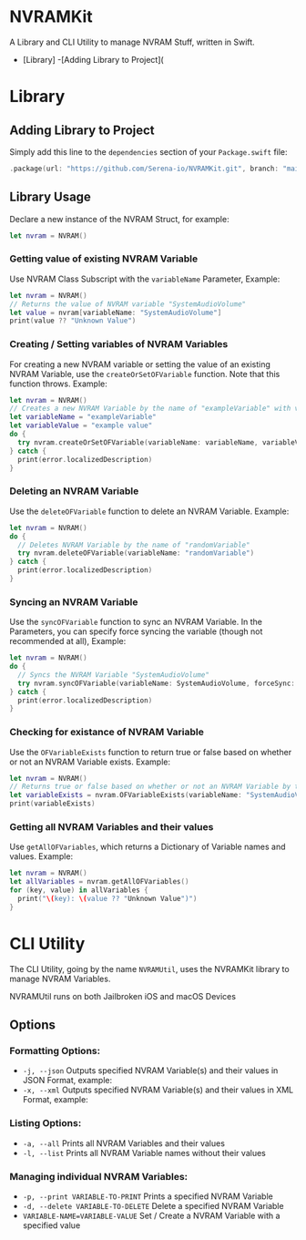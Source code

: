 # NVRAMKit

A Library and CLI Utility to manage NVRAM Stuff, written in Swift.
- [Library]
  -[Adding Library to Project](

# Library
## Adding Library to Project
Simply add this line to the `dependencies` section of your `Package.swift` file:
```swift
.package(url: "https://github.com/Serena-io/NVRAMKit.git", branch: "main")
```

## Library Usage
Declare a new instance of the NVRAM Struct, for example:
```swift
let nvram = NVRAM()
```

### Getting value of existing NVRAM Variable
Use NVRAM Class Subscript with the `variableName` Parameter, Example:
```swift
let nvram = NVRAM()
// Returns the value of NVRAM variable "SystemAudioVolume"
let value = nvram[variableName: "SystemAudioVolume"]
print(value ?? "Unknown Value")
```

### Creating / Setting variables of NVRAM Variables
For creating a new NVRAM variable or setting the value of an existing NVRAM Variable, use the `createOrSetOFVariable` function. Note that this function throws. Example:
```swift
let nvram = NVRAM()
// Creates a new NVRAM Variable by the name of "exampleVariable" with value "example value"
let variableName = "exampleVariable"
let variableValue = "example value"
do {
  try nvram.createOrSetOFVariable(variableName: variableName, variableValue: variableValue)
} catch {
  print(error.localizedDescription)
}
```

### Deleting an NVRAM Variable
Use the `deleteOFVariable` function to delete an NVRAM Variable. Example:
```swift
let nvram = NVRAM()
do {
  // Deletes NVRAM Variable by the name of "randomVariable"
  try nvram.deleteOFVariable(variableName: "randomVariable")
} catch {
  print(error.localizedDescription)
}
```

### Syncing an NVRAM Variable
Use the `syncOFVariable` function to sync an NVRAM Variable. In the Parameters, you can specify force syncing the variable (though not recommended at all), Example:
```swift
let nvram = NVRAM()
do {
  // Syncs the NVRAM Variable "SystemAudioVolume"
  try nvram.syncOFVariable(variableName: SystemAudioVolume, forceSync: false)
} catch {
  print(error.localizedDescription)
}
```
### Checking for existance of NVRAM Variable
Use the `OFVariableExists` function to return true or false based on whether or not an NVRAM Variable exists. Example:
```swift
let nvram = NVRAM()
// Returns true or false based on whether or not an NVRAM Variable by the name of "SystemAudioVolume" exists
let variableExists = nvram.OFVariableExists(variableName: "SystemAudioVolume")
print(variableExists)
```

### Getting all NVRAM Variables and their values
Use `getAllOFVariables`, which returns a Dictionary of Variable names and values. Example:
```swift
let nvram = NVRAM() 
let allVariables = nvram.getAllOFVariables()
for (key, value) in allVariables {
  print("\(key): \(value ?? "Unknown Value")")
}
```

# CLI Utility
The CLI Utility, going by the name `NVRAMUtil`, uses the NVRAMKit library to manage NVRAM Variables. 

NVRAMUtil runs on both Jailbroken iOS and macOS Devices
## Options
### Formatting Options:
- `-j, --json` Outputs specified NVRAM Variable(s) and their values in JSON Format, example:
- `-x, --xml` Outputs specified NVRAM Variable(s) and their values in XML Format, example:

### Listing Options:
- `-a, --all` Prints all NVRAM Variables and their values
- `-l, --list` Prints all NVRAM Variable names without their values

### Managing individual NVRAM Variables:
- `-p, --print VARIABLE-TO-PRINT` Prints a specified NVRAM Variable
- `-d, --delete VARIABLE-TO-DELETE` Delete a specified NVRAM Variable
- `VARIABLE-NAME=VARIABLE-VALUE` Set / Create a NVRAM Variable with a specified value

